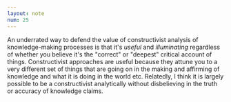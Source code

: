 ```yaml
---
layout: note
num: 25
---
```


An underrated way to defend the value of constructivist analysis of knowledge-making processes is that it's *useful* and *illuminating* regardless of whether you believe it's the "correct" or "deepest" critical account of things. Constructivist approaches are useful because they attune you to a very different set of things that are going on in the making and affirming of knowledge and what it is doing in the world etc. Relatedly, I think it is largely possible to be a constructivist analytically without disbelieving in the truth or accuracy of knowledge claims.